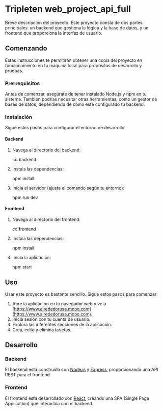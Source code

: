 # Tripleten web_project_api_full

Breve descripción del proyecto. Este proyecto consta de dos partes principales: un backend que gestiona la lógica y la base de datos, y un frontend que proporciona la interfaz de usuario.

## Comenzando

Estas instrucciones te permitirán obtener una copia del proyecto en funcionamiento en tu máquina local para propósitos de desarrollo y pruebas.

### Prerrequisitos

Antes de comenzar, asegúrate de tener instalado Node.js y npm en tu sistema. También podrías necesitar otras herramientas, como un gestor de bases de datos, dependiendo de cómo esté configurado tu backend.

### Instalación

Sigue estos pasos para configurar el entorno de desarrollo.

#### Backend

1. Navega al directorio del backend:

    cd backend
2. Instala las dependencias:

    npm install

3. Inicia el servidor (ajusta el comando según tu entorno):

    npm run dev


#### Frontend

1. Navega al directorio del frontend:

    cd frontend

2. Instala las dependencias:

    npm install

3. Inicia la aplicación:

    npm start


## Uso

Usar este proyecto es bastante sencillo. Sigue estos pasos para comenzar:

1. Abre la aplicación en tu navegador web y ve a [https://www.alrededorusa.mooo.com](https://www.alrededorusa.mooo.com).
2. Inicia sesión con tu cuenta de usuario.
3. Explora las diferentes secciones de la aplicación.
4. Crea, edita y elimina tarjetas.


## Desarrollo

### Backend

El backend está construido con [Node.js](https://nodejs.org/) y [Express](https://expressjs.com/), proporcionando una API REST para el frontend.

### Frontend

El frontend está desarrollado con [React](https://reactjs.org/), creando una SPA (Single Page Application) que interactúa con el backend.

